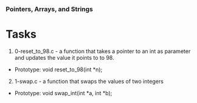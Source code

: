 ### Pointers, Arrays, and Strings
# Tasks
1. 0-reset_to_98.c - a function that takes a pointer to an int as parameter and updates the value it points to to 98.
 - Prototype: void reset_to_98(int *n);

2. 1-swap.c - a function that swaps the values of two integers
 - Prototype: void swap_int(int *a, int *b);


